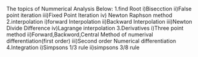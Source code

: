 The topics of Nummerical Analysis Below:
1.find Root
  i)Bisecction
  ii)False point iteration
  iii)Fixed Point Iteration
  iv) Newton Raphson method
2.interpolation
  i)forward Interpolation
  ii)Backward Interpolation
  iii)Newton Divide Difference
  iv)Lagrange interpolation
3.Derivatives
  i)Three point method
  ii)Forward,Backword,Central Method of numerival differentiation(first order)
  iii)Second order Numerical differentiation
4.Integration
  i)Simpsons 1/3 rule
  ii)simpsons 3/8 rule
